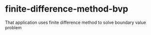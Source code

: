 finite-difference-method-bvp
============================

That application uses finite difference method to solve boundary value problem
